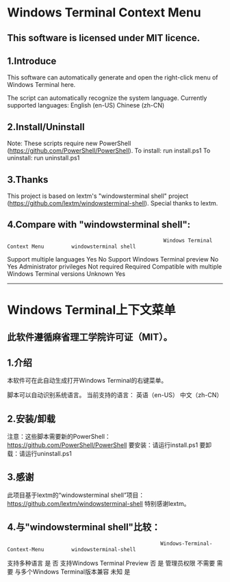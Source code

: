 # Windows Terminal Context Menu
## This software is licensed under MIT licence.

## 1.Introduce

This software can automatically generate and open the right-click menu of Windows Terminal here.

The script can automatically recognize the system language.
Currently supported languages:
    English (en-US)
    Chinese (zh-CN)

## 2.Install/Uninstall

Note: These scripts require new PowerShell (https://github.com/PowerShell/PowerShell).
To install: run install.ps1
To uninstall: run uninstall.ps1

## 3.Thanks

This project is based on lextm's "windowsterminal shell" project (https://github.com/lextm/windowsterminal-shell).
Special thanks to lextm.

## 4.Compare with "windowsterminal shell":
                                                       Windows Terminal Context Menu         windowsterminal shell
Support multiple languages                                        Yes                               No
Support Windows Terminal preview                                  No                                Yes
Administrator privileges                                          Not required                      Required
Compatible with multiple Windows Terminal versions                Unknown                           Yes

-----------------------------------------------------------------------------------------------------------

# Windows Terminal上下文菜单
## 此软件遵循麻省理工学院许可证（MIT）。

## 1.介绍

本软件可在此自动生成打开Windows Terminal的右键菜单。

脚本可以自动识别系统语言。
当前支持的语言：
    英语（en-US）
    中文（zh-CN）

## 2.安装/卸载

注意：这些脚本需要新的PowerShell：https://github.com/PowerShell/PowerShell
要安装：请运行install.ps1
要卸载：请运行uninstall.ps1

## 3.感谢

此项目基于lextm的“windowsterminal shell”项目：https://github.com/lextm/windowsterminal-shell
特别感谢lextm。

## 4.与"windowsterminal shell"比较：
                                                      Windows-Terminal-Context-Menu         windowsterminal-shell
支持多种语言                                                       是                                   否
支持Windows Terminal Preview                                      否                                   是
管理员权限                                                        不需要                               需要
与多个Windows Terminal版本兼容                                     未知                                 是
